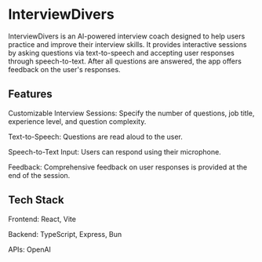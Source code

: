 # InterviewDivers

InterviewDivers is an AI-powered interview coach designed to help users practice and improve their interview skills. It provides interactive sessions by asking questions via text-to-speech and accepting user responses through speech-to-text. After all questions are answered, the app offers feedback on the user's responses.

## Features

Customizable Interview Sessions: Specify the number of questions, job title, experience level, and question complexity.

Text-to-Speech: Questions are read aloud to the user.

Speech-to-Text Input: Users can respond using their microphone.

Feedback: Comprehensive feedback on user responses is provided at the end of the session.

## Tech Stack

Frontend: React, Vite

Backend: TypeScript, Express, Bun

APIs: OpenAI
